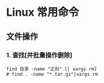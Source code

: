 # Linux 常用命令

## 文件操作

### 1. 查找[并批量操作删除]
```
find 目录 -name "正则" [| xargs rm]
# find . -name "*.tar.gz"|xargs rm
```